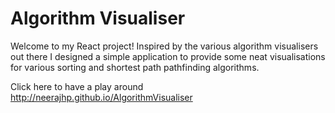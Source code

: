 # Algorithm Visualiser

Welcome to my React project! Inspired by the various algorithm visualisers out there I designed a simple application to provide some neat visualisations  for various sorting and shortest path pathfinding algorithms.

Click here to have a play around http://neerajhp.github.io/AlgorithmVisualiser
